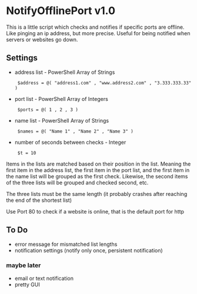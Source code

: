 # NotifyOfflinePort v1.0
This is a little script which checks and notifies if specific ports are offline. Like pinging an ip address, but more precise. Useful for being notified when servers or websites go down.

<h2>Settings</h2>

 - address list - PowerShell Array of Strings
	
		$address = @( "address1.com" , "www.address2.com" , "3.333.333.33" )

 - port list - PowerShell Array of Integers
		
		$ports = @( 1 , 2 , 3 )

 - name list - PowerShell Array of Strings
		
		$names = @( "Name 1" , "Name 2" , "Name 3" )

 - number of seconds between checks - Integer
		
		$t = 10

Items in the lists are matched based on their position in the list. Meaning the first item in the address list, the first item in the port list, and the first item in the name list will be grouped as the first check. Likewise, the second items of the three lists will be grouped and checked second, etc.

The three lists must be the same length (it probably crashes after reaching the end of the shortest list)

Use Port 80 to check if a website is online, that is the default port for http

<h2>To Do</h2>

 - error message for mismatched list lengths
 - notification settings (notify only once, persistent notification)

<h3>maybe later</h3>

 - email or text notification
 - pretty GUI
